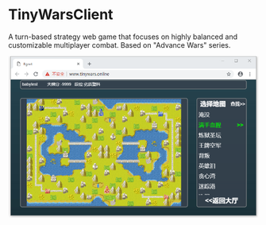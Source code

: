 # TinyWarsClient
A turn-based strategy web game that focuses on highly balanced and customizable multiplayer combat. Based on "Advance Wars" series.

![Screenshot](https://github.com/Babygogogo/TinyWarsClient/blob/master/screenshot/Screenshot1.png)
